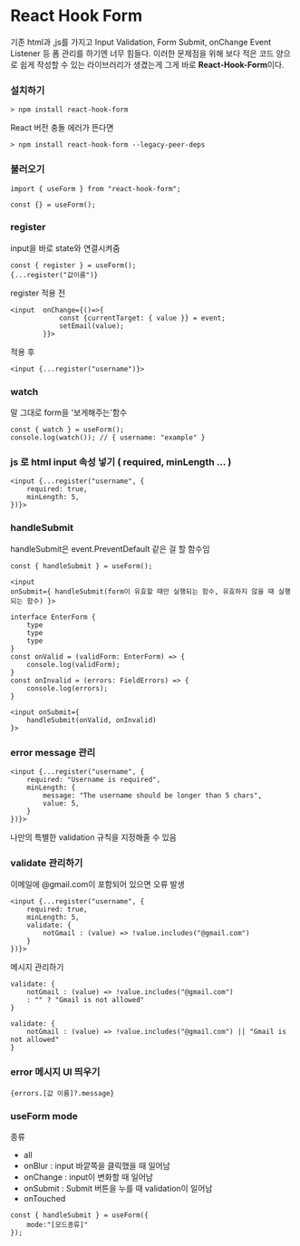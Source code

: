 # React Hook Form

기존 html과 ,js를 가지고 Input Validation, Form Submit, onChange Event Listener 등 폼 관리를 하기엔 너무 힘들다. 이러한 문제점을 위해 보다 적은 코드 양으로 쉽게 작성할 수 있는 라이브러리가 생겼는게 그게 바로 **React-Hook-Form**이다.

### 설치하기

```
> npm install react-hook-form
```

React 버전 충돌 에러가 뜬다면

```
> npm install react-hook-form --legacy-peer-deps
```

### 불러오기

```JSX
import { useForm } from "react-hook-form";

const {} = useForm();
```

### register

input을 바로 state와 연결시켜줌

```JSX
const { register } = useForm();
{...register("값이름")}
```

register 적용 전

```JSX
<input  onChange={()=>{
            const {currentTarget: { value }} = event;
            setEmail(value);
        }}>
```

적용 후

```JSX
<input {...register("username")}>
```

### watch

말 그대로 form을 '보게해주는'함수

```JSX
const { watch } = useForm();
console.log(watch()); // { username: "example" }
```

### js 로 html input 속성 넣기 ( required, minLength ... )

```JSX
<input {...register("username", {
    required: true,
    minLength: 5,
})}>
```

### handleSubmit

handleSubmit은 event.PreventDefault 같은 걸 할 함수임

```JSX
const { handleSubmit } = useForm();

<input
onSubmit={ handleSubmit(form이 유효할 때만 실행되는 함수, 유효하지 않을 때 실행되는 함수) }>
```

```JSX
interface EnterForm {
    type
    type
    type
}
const onValid = (validForm: EnterForm) => {
    console.log(validForm);
}
const onInvalid = (errors: FieldErrors) => {
    console.log(errors);
}

<input onSubmit={
    handleSubmit(onValid, onInvalid)
}>
```

### error message 관리

```JSX
<input {...register("username", {
    required: "Username is required",
    minLength: {
        message: "The username should be longer than 5 chars",
        value: 5,
    }
})}>
```

나만의 특별한 validation 규칙을 지정해줄 수 있음

### validate 관리하기

이메일에 @gmail.com이 포함되어 있으면 오류 발생

```JSX
<input {...register("username", {
    required: true,
    minLength: 5,
    validate: {
        notGmail : (value) => !value.includes("@gmail.com")
    }
})}>
```

메시지 관리하기

```JSX
validate: {
    notGmail : (value) => !value.includes("@gmail.com")
    : "" ? "Gmail is not allowed"
}

validate: {
    notGmail : (value) => !value.includes("@gmail.com") || "Gmail is not allowed"
}
```

### error 메시지 UI 띄우기

```JSX
{errors.[값 이름]?.message}
```

### useForm mode

종류

- all
- onBlur : input 바깥쪽을 클릭했을 때 일어남
- onChange : input이 변화할 때 일어남
- onSubmit : Submit 버튼을 누를 때 validation이 일어남
- onTouched

```JSX
const { handleSubmit } = useForm({
    mode:"[모드종류]"
});
```
